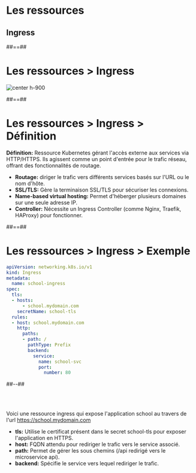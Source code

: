 <!-- .slide: class="transition"-->

# Les ressources
## Ingress

##==##

<!-- .slide:-->

# Les ressources > **Ingress**

![center h-900](./assets/images/resource-ing.png)

##==##

<!-- .slide: class="two-column with-code-bg-dark" -->

# Les ressources > Ingress > **Définition**

**Définition:** Ressource Kubernetes gérant l'accès externe aux services via HTTP/HTTPS. Ils agissent comme un point d'entrée pour le trafic réseau, offrant des fonctionnalités de routage.
* **Routage:** diriger le trafic vers différents services basés sur l'URL ou le nom d'hôte.
* **SSL/TLS:** Gère la terminaison SSL/TLS pour sécuriser les connexions.
* **Name-based virtual hosting:** Permet d'héberger plusieurs domaines sur une seule adresse IP.
* **Controller:** Nécessite un Ingress Controller (comme Nginx, Traefik, HAProxy) pour fonctionner.

##==##

<!-- .slide: class="two-column with-code-bg-dark" -->

# Les ressources > Ingress > **Exemple**

```yaml
apiVersion: networking.k8s.io/v1
kind: Ingress
metadata:
  name: school-ingress
spec:
  tls:
  - hosts:
      - school.mydomain.com
    secretName: school-tls
  rules:
  - host: school.mydomain.com
    http:
      paths:
      - path: /
        pathType: Prefix
        backend:
          service:
            name: school-svc
            port:
              number: 80
```

##--##

<br><br>

Voici une ressource ingress qui expose l'application school au travers de l'url https://school.mydomain.com
* **tls:** Utilise le certificat présent dans le secret school-tls pour exposer l'application en HTTPS.
* **host:** FQDN attendu pour rediriger le trafic vers le service associé.
* **path:** Permet de gérer les sous chemins (/api redirigé vers le microservice api).
* **backend:** Spécifie le service vers lequel rediriger le trafic.
